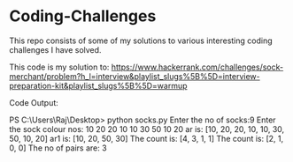 # Coding-Challenges
This repo consists of some of my solutions to various interesting coding challenges I have solved.

This code is my solution to:
https://www.hackerrank.com/challenges/sock-merchant/problem?h_l=interview&playlist_slugs%5B%5D=interview-preparation-kit&playlist_slugs%5B%5D=warmup

Code Output:

PS C:\Users\Raj\Desktop> python socks.py
Enter the no of socks:9
Enter the sock colour nos:
10
20
20
10
10
30
50
10
20
ar is: [10, 20, 20, 10, 10, 30, 50, 10, 20]
ar1 is: [10, 20, 50, 30]
The count is: [4, 3, 1, 1]
The count is: [2, 1, 0, 0]
The no of pairs are: 3
